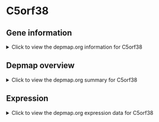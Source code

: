 <h1>C5orf38</h1>

<h2>Gene information</h2>
<details>
  <summary>Click to view the depmap.org information for C5orf38</summary>
  <p><a href="https://depmap.org/portal/gene/C5orf38?tab=about" target="_BLANK">Open page in a new tab...</a></p>
  <iframe src="https://depmap.org/portal/gene/C5orf38?tab=about" style="border:none;width:100%;height:800px"></iframe>
</details>

<h2>Depmap overview</h2>
<details>
  <summary>Click to view the depmap.org summary for C5orf38</summary>
  <p><a href="https://depmap.org/portal/gene/C5orf38?tab=overview" target="_BLANK">Open page in a new tab...</a></p>
  <iframe src="https://depmap.org/portal/gene/C5orf38?tab=overview" style="border:none;width:100%;height:800px"></iframe>
</details>

<h2>Expression</h2>
<details>
  <summary>Click to view the depmap.org expression data for C5orf38</summary>
  <p><a href="https://depmap.org/portal/gene/C5orf38?tab=characterization" target="_BLANK">Open page in a new tab...</a></p>
  <iframe src="https://depmap.org/portal/gene/C5orf38?tab=characterization" style="border:none;width:100%;height:800px"></iframe>
</details>


<!--
<h2>Reactome Pathway diagram</h2>
<details>
  <summary>Click to view the Reactome pathway for C5orf38</summary>
  <p><a href="PURL" target="_BLANK">Open page in a new tab...</a></p>
  PNAME
</details>
-->


